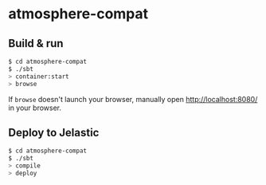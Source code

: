 # atmosphere-compat #

## Build & run ##

```sh
$ cd atmosphere-compat
$ ./sbt
> container:start
> browse
```

If `browse` doesn't launch your browser, manually open [http://localhost:8080/](http://localhost:8080/) in your browser.

## Deploy to Jelastic ##

```sh
$ cd atmosphere-compat
$ ./sbt
> compile
> deploy
```
